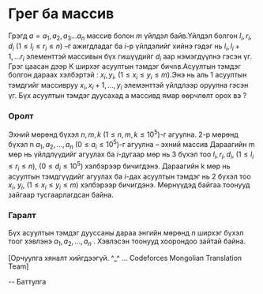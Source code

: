 Грег ба массив
==============

Грэгд $a= a_1 , a_2 , a_3… a_n$ массив болон $m$ үйлдэл байв.Үйлдэл болгон $l_i , r_i , d_i$ ($1≤l_i ≤r_i≤n$) –г ажигдладаг ба $i$-р үйлдэлийг хийнэ гэдэг нь $l_i, l_i +1,... r_i$ элементтэй массивын бүх гишүүдийг $d_i$ аар нэмэгдүүлнэ гэсэн үг.
Грэг цаасан дээр K ширхэг асуултын тэмдэг бичnв.Асуултын тэмдэг болгон дараах хэлбэртэй : $x_i, y_i$, ($1 ≤ x_i ≤ y_i ≤ m$).Энэ нь аль 1 асуултын тэмдгийг массивруу $x_i, x_i + 1, ..., y_i$ элемэнттэй үйлдлээр оруулна гэсэн үг.
Бүх асуултын тэмдэг дуусахад а массивд ямар өөрчлөлт орох вэ ?

### Оролт
Эхний мөрөнд бүхэл $n , m , k$ ($1 ≤ n, m, k ≤ 10^5$)-г агуулна.
2-р мөрөнд бүхэл n $a_1, a_2, ..., a_n$ ($0 ≤ a_i ≤ 10^5$)-г агуулна – эхний массив
Дараагийн m мөр нь үйлдлүүдийг агуулах ба $i$-дугаар мөр нь 3 бүхэл тоо $l_i, r_i, d_i$, ($1 ≤ l_i ≤ r_i ≤ n$), ($0 ≤ d_i ≤ 10^5$) хэлбэрээр бичигдэнэ.
Дараагийн k мөр нь асуултын тэмдгүүдийг агуулах ба $i$-дах асуултын тэмдэг нь 2 бүхэл тоо $x_i$, $y_i$, ($1 ≤ x_i ≤ y_i ≤ m$) хэлбэрээр бичигдэнэ.
Мөрнүүдэд байгаа тоонууд зайгаар тусгаарлагдсан байна.

### Гаралт
Бүх асуултын тэмдэг дууссаны дараа энгийн мөрөнд $n$ ширхэг бүхэл тоог хэвлэнэ $a_1, a_2, ..., a_n$ . Хэвлэсэн тоонууд хоорондоо зайтай байна.

[Орчуулга хяналт хийгдээгүй. ^_^ ... Codeforces Mongolian Translation Team]

-- Баттулга
